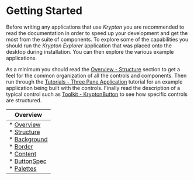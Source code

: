 # Getting Started

Before writing any applications that use *Krypton* you are recommended to read the documentation in order to speed up your development and get the most from the suite of components. To explore some of the capabilities you should run the *Krypton Explorer* application that was placed onto the desktop during installation. You can then explore the various example applications.

As a minimum you should read the [Overview - Structure](Overview/Structure.md) section to get a feel for the common organization of all the controls and components. Then run through the [Tutorials - Three Pane Application](Tutorials/Three%20Pane%20Application.md) tutorial for an example application being built with the controls. Finally read the description of a typical control such as [Toolkit - KryptonButton](Toolkit/KryptonButton.md) to see how specific controls are structured.

| Overview                                                                 |
|--------------------------------------------------------------------------|
| * [Overview](intro.md)<br>  * [Structure](Overview/Structure.md)<br>  * [Background](Overview/Background.md)<br>  * [Border](Overview/Border.md)<br>  * [Content](Overview/Content.md)<br>  * [ButtonSpec](Overview/ButtonSpec.md)<br>  * [Palettes](Overview/Palettes.md) |
